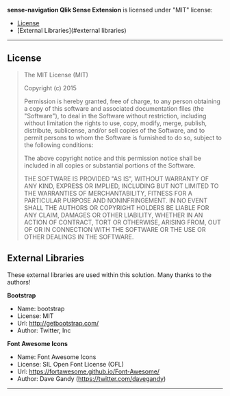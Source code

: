 **sense-navigation Qlik Sense Extension** is licensed under "MIT" license:

* [License](#license)
* [External Libraries](#external libraries)

---

## License

>
> The MIT License (MIT)
>
> Copyright (c) 2015
>
> Permission is hereby granted, free of charge, to any person obtaining a copy
> of this software and associated documentation files (the &#34;Software&#34;), to deal
> in the Software without restriction, including without limitation the rights
> to use, copy, modify, merge, publish, distribute, sublicense, and/or sell
> copies of the Software, and to permit persons to whom the Software is
> furnished to do so, subject to the following conditions:
>
> The above copyright notice and this permission notice shall be included in all
> copies or substantial portions of the Software.
>
> THE SOFTWARE IS PROVIDED &#34;AS IS&#34;, WITHOUT WARRANTY OF ANY KIND, EXPRESS OR
> IMPLIED, INCLUDING BUT NOT LIMITED TO THE WARRANTIES OF MERCHANTABILITY,
> FITNESS FOR A PARTICULAR PURPOSE AND NONINFRINGEMENT. IN NO EVENT SHALL THE
> AUTHORS OR COPYRIGHT HOLDERS BE LIABLE FOR ANY CLAIM, DAMAGES OR OTHER
> LIABILITY, WHETHER IN AN ACTION OF CONTRACT, TORT OR OTHERWISE, ARISING FROM,
> OUT OF OR IN CONNECTION WITH THE SOFTWARE OR THE USE OR OTHER DEALINGS IN THE
> SOFTWARE.
>

## External Libraries

These external libraries are used within this solution. Many thanks to the authors!

**Bootstrap**
* Name: bootstrap
* License: MIT
* Url: http://getbootstrap.com/
* Author: Twitter, Inc

**Font Awesome Icons**
* Name: Font Awesome Icons
* License: SIL Open Font License (OFL)
* Url: https://fortawesome.github.io/Font-Awesome/
* Author: Dave Gandy (https://twitter.com/davegandy)

---
